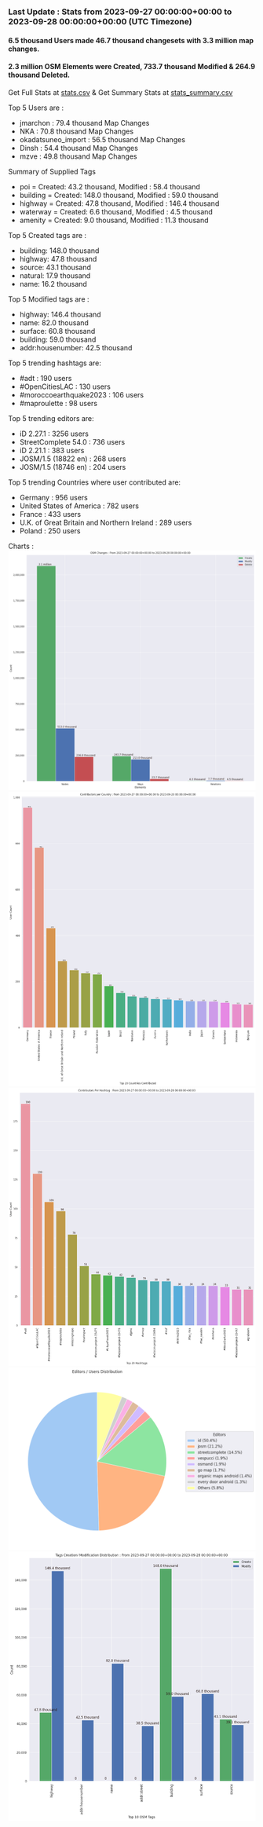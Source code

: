 ### Last Update : Stats from 2023-09-27 00:00:00+00:00 to 2023-09-28 00:00:00+00:00 (UTC Timezone)

#### 6.5 thousand Users made 46.7 thousand changesets with 3.3 million map changes.
#### 2.3 million OSM Elements were Created, 733.7 thousand Modified & 264.9 thousand Deleted.
Get Full Stats at [stats.csv](/stats/Global/Daily/stats.csv)
 & Get Summary Stats at [stats_summary.csv](/stats/Global/Daily/stats_summary.csv)

Top 5 Users are : 
- jmarchon : 79.4 thousand Map Changes
- NKA : 70.8 thousand Map Changes
- okadatsuneo_import : 56.5 thousand Map Changes
- Dinsh : 54.4 thousand Map Changes
- mzve : 49.8 thousand Map Changes

Summary of Supplied Tags
- poi = Created: 43.2 thousand, Modified : 58.4 thousand
- building = Created: 148.0 thousand, Modified : 59.0 thousand
- highway = Created: 47.8 thousand, Modified : 146.4 thousand
- waterway = Created: 6.6 thousand, Modified : 4.5 thousand
- amenity = Created: 9.0 thousand, Modified : 11.3 thousand


Top 5 Created tags are :
- building: 148.0 thousand
- highway: 47.8 thousand
- source: 43.1 thousand
- natural: 17.9 thousand
- name: 16.2 thousand


Top 5 Modified tags are :
- highway: 146.4 thousand
- name: 82.0 thousand
- surface: 60.8 thousand
- building: 59.0 thousand
- addr:housenumber: 42.5 thousand


Top 5 trending hashtags are:
- #adt : 190 users
- #OpenCitiesLAC : 130 users
- #moroccoearthquake2023 : 106 users
- #maproulette : 98 users


Top 5 trending editors are:
- iD 2.27.1 : 3256 users
- StreetComplete 54.0 : 736 users
- iD 2.21.1 : 383 users
- JOSM/1.5 (18822 en) : 268 users
- JOSM/1.5 (18746 en) : 204 users


Top 5 trending Countries where user contributed are:
- Germany : 956 users
- United States of America : 782 users
- France : 433 users
- U.K. of Great Britain and Northern Ireland : 289 users
- Poland : 250 users


 Charts : 
![Alt text](./stats_osm_changes.png) 
![Alt text](./stats_users_per_country.png) 
![Alt text](./stats_users_per_hashtag.png) 
![Alt text](./stats_editors_pie_chart.png) 
![Alt text](./stats_tags.png) 
